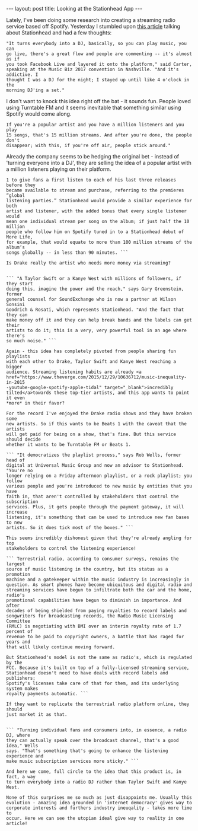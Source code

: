 ---  layout: post  title: Looking at the Stationhead App  ---

Lately, I've been doing some research into creating a streaming radio service
based off Spotify. Yesterday I stumbled upon <a
href="http://www.billboard.com/articles/business/7842255/stationhead-new-app-
spotify-music-industry-streaming" target="_blank">this article</a> talking
about Stationhead and had a few thoughts:


``` 
"It turns everybody into a DJ, basically, so you can play music, you can
go live, there's a great flow and people are commenting -- it's almost as if
you took Facebook Live and layered it onto the platform," said Carter,
speaking at the Music Biz 2017 convention in Nashville. "And it's addictive. I
thought I was a DJ for the night; I stayed up until like 4 o'clock in the
morning DJ'ing a set." 
```

I don't want to knock this idea right off the bat - it sounds fun. People
loved using Turntable FM and it seems inevitable that something similar using
Spotify would come along.


``` 
If you're a popular artist and you have a million listeners and you play
15 songs, that's 15 million streams. And after you're done, the people don't
disappear; with this, if you're off air, people stick around." 
```

Already the company seems to be hedging the original bet - instead of 'turning
everyone into a DJ', they are selling the idea of a popular artist with a
million listeners playing on their platform.


``` Drake, for example, has used his OVO Sound radio station on Apple’s Beats
1 to give fans a first listen to each of his last three releases before they
became available to stream and purchase, referring to the premieres “global
listening parties.” Stationhead would provide a similar experience for both
artist and listener, with the added bonus that every single listener would
mean one individual stream per song on the album; if just half the 10 million
people who follow him on Spotify tuned in to a Stationhead debut of More Life,
for example, that would equate to more than 100 million streams of the album’s
songs globally -- in less than 90 minutes. ```

Is Drake really the artist who needs more money via streaming?


``` "A Taylor Swift or a Kanye West with millions of followers, if they start
doing this, imagine the power and the reach," says Gary Greenstein, former
general counsel for SoundExchange who is now a partner at Wilson Sonsini
Goodrich & Rosati, which represents Stationhead. "And the fact that they can
make money off it and they can help break bands and the labels can get their
artists to do it; this is a very, very powerful tool in an age where there's
so much noise." ```

Again - this idea has completely pivoted from people sharing fun playlists
with each other to Drake, Taylor Swift and Kanye West reaching a bigger
audience. Streaming listening habits are already <a
href="https://www.theverge.com/2015/12/29/10636712/music-inequality-in-2015
-youtube-google-spotify-apple-tidal" target="_blank">incredibly
tilted</a>towards these top-tier artists, and this app wants to point it even
*more* in their favor?

For the record I've enjoyed the Drake radio shows and they have broken some
new artists. So if this wants to be Beats 1 with the caveat that the artists
will get paid for being on a show, that's fine. But this service should decide
whether it wants to be Turntable FM or Beats 1.

``` "It democratizes the playlist process," says Rob Wells, former head of
digital at Universal Music Group and now an advisor to Stationhead. "You're no
longer relying on a Friday afternoon playlist, or a rock playlist; you follow
various people and you're introduced to new music by entities that you have
faith in, that aren't controlled by stakeholders that control the subscription
services. Plus, it gets people through the payment gateway, it will increase
listening, it's something that can be used to introduce new fan bases to new
artists. So it does tick most of the boxes." ```

This seems incredibly dishonest given that they're already angling for top
stakeholders to control the listening experience!

``` Terrestrial radio, according to consumer surveys, remains the largest
source of music listening in the country, but its status as a promotion
machine and a gatekeeper within the music industry is increasingly in
question. As smart phones have become ubiquitous and digital radio and
streaming services have begun to infiltrate both the car and the home, radio's
promotional capabilities have begun to diminish in importance. And after
decades of being shielded from paying royalties to record labels and
songwriters for broadcasting records, the Radio Music Licensing Committee
(RMLC) is negotiating with BMI over an interim royalty rate of 1.7 percent of
revenue to be paid to copyright owners, a battle that has raged for years and
that will likely continue moving forward.

But Stationhead's model is not the same as radio's, which is regulated by the
FCC. Because it's built on top of a fully-licensed streaming service,
Stationhead doesn't need to have deals with record labels and publishers;
Spotify's licenses take care of that for them, and its underlying system makes
royalty payments automatic. ```

If they want to replicate the terrestrial radio platform online, they should
just market it as that.


``` "Turning individual fans and consumers into, in essence, a radio DJ, where
they can actually speak over the broadcast channel, that's a good idea," Wells
says. "That's something that's going to enhance the listening experience and
make music subscription services more sticky." ```

And here we come, full circle to the idea that this product is, in fact, a way
to turn everybody into a radio DJ rather than Taylor Swift and Kanye West.

None of this surprises me so much as just disappoints me. Usually this
evolution - amazing idea grounded in 'internet democracy' gives way to
corporate interests and furthers industry ineuqality - takes more time to
occur. Here we can see the utopian ideal give way to reality in one article!



